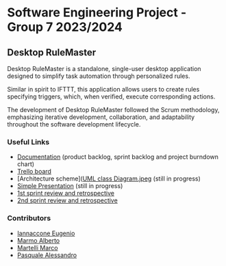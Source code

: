 # Software Engineering Project - Group 7 2023/2024

## Desktop RuleMaster
Desktop RuleMaster is a standalone, single-user desktop application designed to simplify task automation through personalized rules.

Similar in spirit to IFTTT, this application allows users to create rules specifying triggers, which, when verified, execute corresponding actions.

The development of Desktop RuleMaster followed the Scrum methodology, emphasizing iterative development, collaboration, and adaptability throughout the software development lifecycle.

### Useful Links
* [Documentation](https://docs.google.com/spreadsheets/d/1AWwvkHP9MLkHsJnANY1ke2JTtlTmhXVXgR7SjGWoGi4/edit?usp=sharing
) (product backlog, sprint backlog and project burndown chart)
* [Trello board](https://trello.com/invite/b/ybi2MTvL/ATTIf531e66d45c02f2ff227d02a499160b54BF49ACE/progetto-software-engineering)
* [Architecture scheme]([UML class Diagram.jpeg](./UML%20class%20Diagram.jpeg) (still in progress)
* [Simple Presentation](https://www.canva.com/design/DAF0mtBBecs/glO_mQ-2dD3y3q4zYCBm0g/edit?utm_content=DAF0mtBBecs&utm_campaign=designshare&utm_medium=link2&utm_source=sharebutton) (still in progress)
* [1st sprint review and retrospective](https://docs.google.com/document/d/1sxcKF2btXkr5yAJtk5ca-K8bEJkUK2iYYw-kcvKxfhU/edit?usp=sharing)
* [2nd sprint review and retrospective](https://docs.google.com/document/d/17iMXyen1Yn60ok5ck_RDtThG-RDzsl05RDGURZTpf_E/edit?usp=sharing)
### Contributors
- [Iannaccone Eugenio](https://github.com/Eugenio2001)
- [Marmo Alberto](https://github.com/berto2001)
- [Martelli Marco](https://github.com/Marcomart2109)
- [Pasquale Alessandro](https://github.com/AlessandroPasquale)

